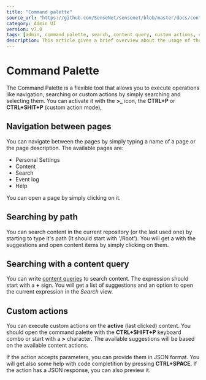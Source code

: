 ```yaml
---
title: "Command palette"
source_url: "https://github.com/SenseNet/sensenet/blob/master/docs/content-naming.md"
category: Admin UI
version: v7.0
tags: [admin, command palette, search, content query, custom actions, commands]
description: This article gives a brief overview about the usage of the Command Palette on the Admin UI.
---
```


# Command Palette

The Command Palette is a flexible tool that allows you to execute operations like navigation, searching or custom actions by simply searching and selecting them. You can activate it with the **>\_** icon, the **CTRL+P** or **CTRL+SHIT+P** (custom action mode),

## Navigation between pages

You can navigate between the pages by simply typing a name of a page or the page description. The available pages are:

- Personal Settings
- Content
- Search
- Event log
- Help

You can open a page by simply clicking on it.

## Searching by path

You can search content in the current repository (or the last used one) by starting to type it's path (It should start with '/Root'). You will get a with the suggestions and open content items by simply clicking on them.

## Searching with a content query

You can write [content queries](https://community.sensenet.com/docs/content-query/) to search content. The expression should start with a **+** sign. You will get a list of suggestions and an option to open the current expression in the _Search_ view.

## Custom actions

You can execute custom actions on the **active** (last clicked) content. You should open the command palette with the **CTRL+SHIFT+P** keyboard combo or start with a **>** character. The available suggestions will be based on the available content actions.

If the action accepts parameters, you can provide them in JSON format. You will get also some help with code completition by pressing **CTRL+SPACE**. If the action has a JSON response, you can also preview it.
